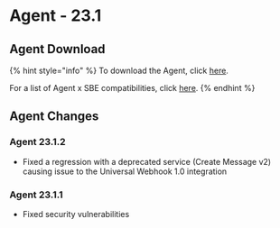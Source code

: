 # Agent - 23.1

## Agent Download

{% hint style="info" %}
To download the Agent, click [here](https://storage.googleapis.com/sym-platform/developers/rest-api/agent-23.1.2.zip).

For a list of Agent x SBE compatibilities, click [here](../../../agent-guide/sbe-x-agent-compatibility-matrix.md).
{% endhint %}

## Agent Changes

### Agent 23.1.2

* Fixed a regression with a deprecated service (Create Message v2) causing issue to the Universal Webhook 1.0 integration

### Agent 23.1.1

* Fixed security vulnerabilities
